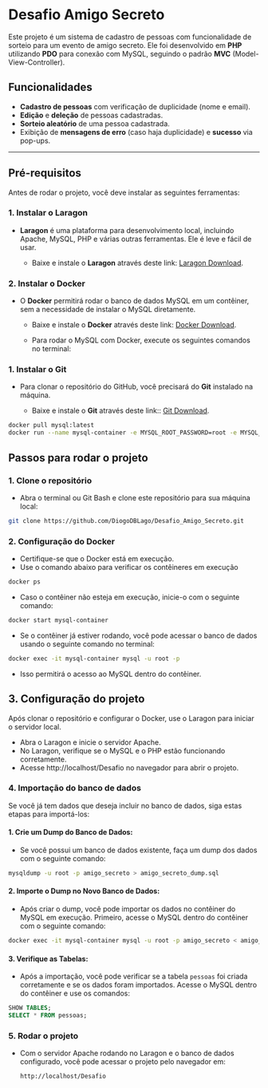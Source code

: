 # Desafio Amigo Secreto

Este projeto é um sistema de cadastro de pessoas com funcionalidade de sorteio para um evento de amigo secreto. Ele foi desenvolvido em **PHP** utilizando **PDO** para conexão com MySQL, seguindo o padrão **MVC** (Model-View-Controller).

## Funcionalidades
- **Cadastro de pessoas** com verificação de duplicidade (nome e email).
- **Edição** e **deleção** de pessoas cadastradas.
- **Sorteio aleatório** de uma pessoa cadastrada.
- Exibição de **mensagens de erro** (caso haja duplicidade) e **sucesso** via pop-ups.

---

## Pré-requisitos

Antes de rodar o projeto, você deve instalar as seguintes ferramentas:

### 1. **Instalar o Laragon**
- **Laragon** é uma plataforma para desenvolvimento local, incluindo Apache, MySQL, PHP e várias outras ferramentas. Ele é leve e fácil de usar.

  - Baixe e instale o **Laragon** através deste link: [Laragon Download](https://laragon.org/download/).

### 2. **Instalar o Docker**
- O **Docker** permitirá rodar o banco de dados MySQL em um contêiner, sem a necessidade de instalar o MySQL diretamente.

  - Baixe e instale o **Docker** através deste link: [Docker Download](https://www.docker.com/products/docker-desktop).

  - Para rodar o MySQL com Docker, execute os seguintes comandos no terminal:

### 1. **Instalar o Git**
- Para clonar o repositório do GitHub, você precisará do **Git** instalado na máquina.

  - Baixe e instale o **Git** através deste link:: [Git Download](https://git-scm.com/).

```bash
docker pull mysql:latest
docker run --name mysql-container -e MYSQL_ROOT_PASSWORD=root -e MYSQL_DATABASE=amigo_secreto -p 3306:3306 -d mysql:latest
```
## Passos para rodar o projeto

### 1. Clone o repositório
- Abra o terminal ou Git Bash e clone este repositório para sua máquina local:
```bash
git clone https://github.com/DiogoDBLago/Desafio_Amigo_Secreto.git
```

### 2. Configuração do Docker
- Certifique-se que o Docker está em execução.
- Use o comando abaixo para verificar os contêineres em execução
```bash
docker ps
```
- Caso o contêiner não esteja em execução, inicie-o com o seguinte comando:
```bash
docker start mysql-container
```
- Se o contêiner já estiver rodando, você pode acessar o banco de dados usando o seguinte comando no terminal:
```bash
docker exec -it mysql-container mysql -u root -p
```
- Isso permitirá o acesso ao MySQL dentro do contêiner.

## 3. Configuração do projeto
Após clonar o repositório e configurar o Docker, use o Laragon para iniciar o servidor local.

- Abra o Laragon e inicie o servidor Apache.
- No Laragon, verifique se o MySQL e o PHP estão funcionando corretamente.
- Acesse http://localhost/Desafio no navegador para abrir o projeto.

### 4. Importação do banco de dados
Se você já tem dados que deseja incluir no banco de dados, siga estas etapas para importá-los:

#### 1. **Crie um Dump do Banco de Dados**:
   - Se você possui um banco de dados existente, faça um dump dos dados com o seguinte comando:

   ```bash
   mysqldump -u root -p amigo_secreto > amigo_secreto_dump.sql
   ```
#### 2. **Importe o Dump no Novo Banco de Dados**:
   - Após criar o dump, você pode importar os dados no contêiner do MySQL em execução. Primeiro, acesse o MySQL dentro do contêiner com o seguinte comando:

   ```bash
   docker exec -it mysql-container mysql -u root -p amigo_secreto < amigo_secreto_dump.sql
   ```
#### 3. **Verifique as Tabelas**:
   - Após a importação, você pode verificar se a tabela `pessoas` foi criada corretamente e se os dados foram importados. Acesse o MySQL dentro do contêiner e use os comandos:

   ```sql
   SHOW TABLES;
   SELECT * FROM pessoas;
   ```
### 5. Rodar o projeto
- Com o servidor Apache rodando no Laragon e o banco de dados configurado, você pode acessar o projeto pelo navegador em:
  	```bash
    http://localhost/Desafio
    ```

